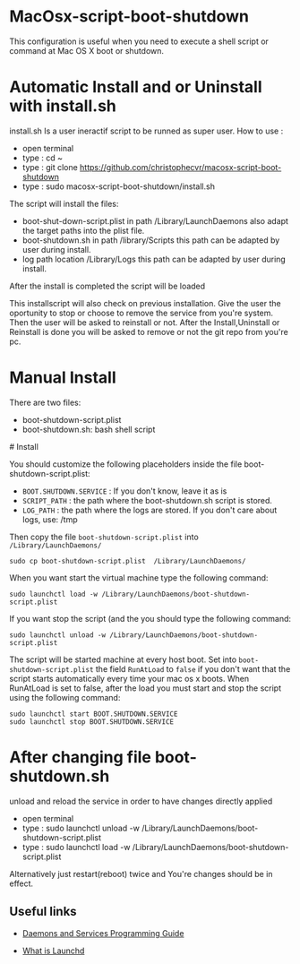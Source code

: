 MacOsx-script-boot-shutdown
===========================

This configuration is useful when you need to execute a shell script or command at Mac OS X boot or shutdown.

# Automatic Install and or Uninstall with install.sh

install.sh Is a user ineractif script to be runned as super user. How to use :
- open terminal
- type : cd ~
- type : git clone https://github.com/christophecvr/macosx-script-boot-shutdown
- type : sudo macosx-script-boot-shutdown/install.sh

The script will install the files:

- boot-shut-down-script.plist in path /Library/LaunchDaemons also adapt the target paths into the plist file.
- boot-shutdown.sh in path /library/Scripts this path can be adapted by user during install.
- log path location /Library/Logs this path can be adapted by user during install.

After the install is completed the script will be loaded

This installscript will also check on previous installation. 
Give the user the oportunity to stop or choose to remove the service from you're system.
Then the user will be asked to reinstall or not.
After the Install,Uninstall or Reinstall is done you will be asked to remove or not the
git repo from you're pc.

# Manual Install

There are two files:

- boot-shutdown-script.plist
- boot-shutdown.sh: bash shell script

# Install

You should customize the following placeholders inside the file boot-shutdown-script.plist:

- `BOOT.SHUTDOWN.SERVICE` : If you don't know, leave it as is
- `SCRIPT_PATH` : the path where the boot-shutdown.sh script is stored.
- `LOG_PATH` : the path where the logs are stored. If you don't care about logs, use: /tmp

Then copy the file `boot-shutdown-script.plist` into `/Library/LaunchDaemons/`

    sudo cp boot-shutdown-script.plist  /Library/LaunchDaemons/

When you want start the virtual machine type the following command:

    sudo launchctl load -w /Library/LaunchDaemons/boot-shutdown-script.plist

If you want stop the script (and the  you should type the following command:

    sudo launchctl unload -w /Library/LaunchDaemons/boot-shutdown-script.plist

The script will be started machine at every host boot.
Set into `boot-shutdown-script.plist` the field `RunAtLoad` to `false` if you don't want that the script starts automatically every time your mac os x boots.
When RunAtLoad is set to false, after the load you must start and stop the script using the following command:

    sudo launchctl start BOOT.SHUTDOWN.SERVICE
    sudo launchctl stop BOOT.SHUTDOWN.SERVICE

# After changing file boot-shutdown.sh

unload and reload the service in order to have changes directly applied
- open terminal
- type : sudo launchctl unload -w /Library/LaunchDaemons/boot-shutdown-script.plist
- type : sudo launchctl load -w /Library/LaunchDaemons/boot-shutdown-script.plist

Alternatively just restart(reboot) twice and You're changes should be in effect.

## Useful links

- [Daemons and Services Programming Guide][1]
- [What is Launchd][2]


  [1]: https://developer.apple.com/library/archive/documentation/MacOSX/Conceptual/BPSystemStartup/Chapters/Introduction.html
  [2]: http://www.launchd.info/ 

    
